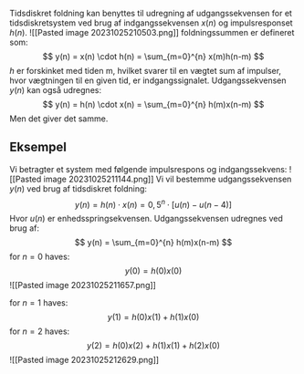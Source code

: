 Tidsdiskret foldning kan benyttes til udregning af udgangssekvensen for et tidsdiskretsystem ved brug af indgangssekvensen $x(n)$ og impulsresponset $h(n)$.
![[Pasted image 20231025210503.png]]
foldningssummen er defineret som:
$$
y(n) = x(n) \cdot h(n) = \sum_{m=0}^{n} x(m)h(n-m)
$$
$h$ er forskinket med tiden m, hvilket svarer til en vægtet sum af impulser, hvor vægtningen til en given tid, er indgangssignalet.
Udgangssekvensen $y(n)$ kan også udregnes: 
$$
y(n) = h(n) \cdot x(n) = \sum_{m=0}^{n} h(m)x(n-m)
$$
Men det giver det samme.
## Eksempel
Vi betragter et system med følgende impulsrespons og indgangssekvens:
![[Pasted image 20231025211144.png]]
Vi vil bestemme udgangssekvensen $y(n)$ ved brug af tidsdiskret foldning:
$$
y(n) = h(n) \cdot x(n) = 0,5^n \cdot [u(n)-u(n-4)]
$$
Hvor $u(n)$ er enhedsspringsekvensen.
Udgangssekvensen udregnes ved brug af:
$$
y(n) = \sum_{m=0}^{n} h(m)x(n-m)
$$
for $n=0$ haves:
$$y(0)=h(0)x(0)$$
![[Pasted image 20231025211657.png]]

for $n=1$ haves:
$$y(1)=h(0)x(1)+h(1)x(0)$$
for $n=2$ haves:
$$y(2)=h(0)x(2)+h(1)x(1)+h(2)x(0)$$
![[Pasted image 20231025212629.png]]
